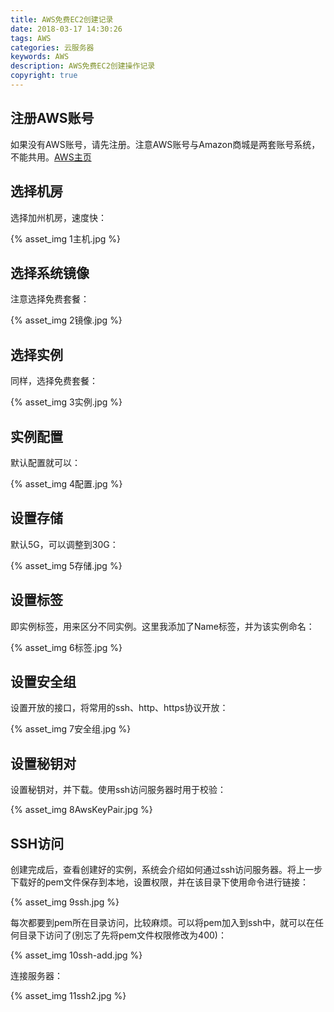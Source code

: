 ```yaml
---
title: AWS免费EC2创建记录
date: 2018-03-17 14:30:26
tags: AWS
categories: 云服务器
keywords: AWS
description: AWS免费EC2创建操作记录
copyright: true
---
```


## 注册AWS账号

如果没有AWS账号，请先注册。注意AWS账号与Amazon商城是两套账号系统，不能共用。[AWS主页](https://aws.amazon.com/cn/)

## 选择机房

选择加州机房，速度快：

{% asset_img 1主机.jpg %}

## 选择系统镜像

注意选择免费套餐：

{% asset_img 2镜像.jpg %}

## 选择实例

同样，选择免费套餐：

{% asset_img 3实例.jpg %}

## 实例配置

默认配置就可以：

{% asset_img 4配置.jpg %}

## 设置存储

默认5G，可以调整到30G：

{% asset_img 5存储.jpg %}

## 设置标签

即实例标签，用来区分不同实例。这里我添加了Name标签，并为该实例命名：

{% asset_img 6标签.jpg %}

## 设置安全组

设置开放的接口，将常用的ssh、http、https协议开放：

{% asset_img 7安全组.jpg %}

## 设置秘钥对

设置秘钥对，并下载。使用ssh访问服务器时用于校验：

{% asset_img 8AwsKeyPair.jpg %}

## SSH访问

创建完成后，查看创建好的实例，系统会介绍如何通过ssh访问服务器。将上一步下载好的pem文件保存到本地，设置权限，并在该目录下使用命令进行链接：

{% asset_img 9ssh.jpg %}

每次都要到pem所在目录访问，比较麻烦。可以将pem加入到ssh中，就可以在任何目录下访问了(别忘了先将pem文件权限修改为400)：

{% asset_img 10ssh-add.jpg %}

连接服务器：

{% asset_img 11ssh2.jpg %}
